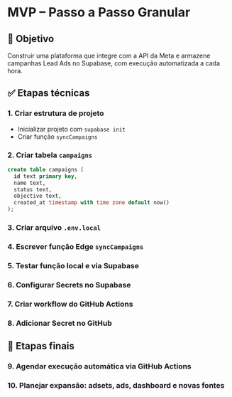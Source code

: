 # MVP – Passo a Passo Granular

## 🎯 Objetivo
Construir uma plataforma que integre com a API da Meta e armazene campanhas Lead Ads no Supabase, com execução automatizada a cada hora.

## ✅ Etapas técnicas

### 1. Criar estrutura de projeto
- Inicializar projeto com `supabase init`
- Criar função `syncCampaigns`

### 2. Criar tabela `campaigns`
```sql
create table campaigns (
  id text primary key,
  name text,
  status text,
  objective text,
  created_at timestamp with time zone default now()
);
```

### 3. Criar arquivo `.env.local`
### 4. Escrever função Edge `syncCampaigns`
### 5. Testar função local e via Supabase
### 6. Configurar Secrets no Supabase
### 7. Criar workflow do GitHub Actions
### 8. Adicionar Secret no GitHub

## 🔁 Etapas finais

### 9. Agendar execução automática via GitHub Actions
### 10. Planejar expansão: adsets, ads, dashboard e novas fontes
